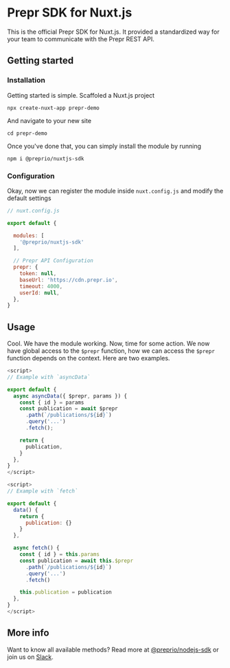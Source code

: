 # Prepr SDK for Nuxt.js

This is the official Prepr SDK for Nuxt.js. It provided a standardized way for your team to communicate with the Prepr REST API.

## Getting started

### Installation

Getting started is simple. Scaffoled a Nuxt.js project

`npx create-nuxt-app prepr-demo`

And navigate to your new site

`cd prepr-demo`

Once you've done that, you can simply install the module by running

`npm i @preprio/nuxtjs-sdk`

### Configuration

Okay, now we can register the module inside `nuxt.config.js` and modify the default settings

```js
// nuxt.config.js

export default {

  modules: [
    '@preprio/nuxtjs-sdk'
  ],

  // Prepr API Configuration
  prepr: {
    token: null,
    baseUrl: 'https://cdn.prepr.io',
    timeout: 4000,
    userId: null,
  },
}
```

## Usage

Cool. We have the module working. Now, time for some action. We now have global access to the `$prepr` function, how we can access the `$prepr` function depends on the context. Here are two examples.

```js
<script>
// Example with `asyncData`

export default {
  async asyncData({ $prepr, params }) {
    const { id } = params
    const publication = await $prepr
      .path(`/publications/${id}`)
      .query('...')
      .fetch();

    return {
      publication,
    }
  },
}
</script>
```

```js
<script>
// Example with `fetch`

export default {
  data() {
    return {
      publication: {}
    }
  },

  async fetch() {
    const { id } = this.params
    const publication = await this.$prepr
      .path(`/publications/${id}`)
      .query('...')
      .fetch()

    this.publication = publication
  },
}
</script>
```

## More info

Want to know all available methods? Read more at [@preprio/nodejs-sdk](https://prepr.dev/docs/technologies/v1/introduction-node) or join us on [Slack](https://slack.prepr.io).
